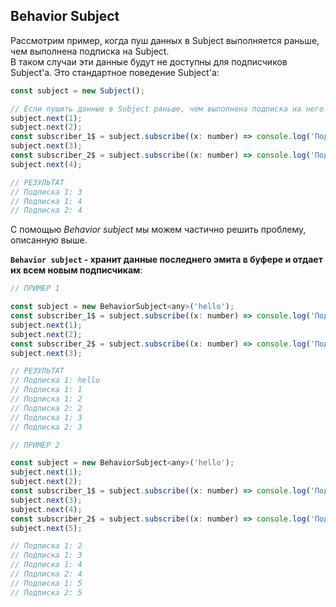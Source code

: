 ## Behavior Subject

Рассмотрим пример, когда пуш данных в Subject выполняется раньше, чем выполнена подписка на Subject.    
В таком случаи эти данные будут не доступны для подписчиков Subject'а. Это стандартное поведение Subject'а:
```js
const subject = new Subject();

// Если пушить данные в Subject раньше, чем выполнена подписка на него - данные будут утеряны
subject.next(1);
subject.next(2);
const subscriber_1$ = subject.subscribe((x: number) => console.log('Подписка 1:', x));
subject.next(3);
const subscriber_2$ = subject.subscribe((x: number) => console.log('Подписка 2:', x));
subject.next(4);

// РЕЗУЛЬТАТ
// Подписка 1: 3
// Подписка 1: 4
// Подписка 2: 4
```

С помощью *Behavior subject* мы можем частично решить проблему, описанную выше.   

**`Behavior subject` - хранит данные последнего эмита в буфере и отдает их всем новым подписчикам**:

```js
// ПРИМЕР 1

const subject = new BehaviorSubject<any>('hello');
const subscriber_1$ = subject.subscribe((x: number) => console.log('Подписка 1:', x));
subject.next(1);
subject.next(2);
const subscriber_2$ = subject.subscribe((x: number) => console.log('Подписка 2:', x));
subject.next(3);

// РЕЗУЛЬТАТ
// Подписка 1: hello
// Подписка 1: 1
// Подписка 1: 2
// Подписка 2: 2 
// Подписка 1: 3
// Подписка 2: 3
```

```js
// ПРИМЕР 2

const subject = new BehaviorSubject<any>('hello');
subject.next(1);
subject.next(2);
const subscriber_1$ = subject.subscribe((x: number) => console.log('Подписка 1:', x));
subject.next(3);
subject.next(4);
const subscriber_2$ = subject.subscribe((x: number) => console.log('Подписка 2:', x));
subject.next(5);

// Подписка 1: 2
// Подписка 1: 3
// Подписка 1: 4
// Подписка 2: 4
// Подписка 1: 5
// Подписка 2: 5
```
